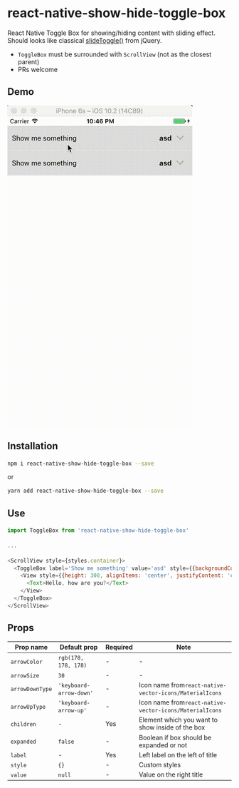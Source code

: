 # react-native-show-hide-toggle-box
React Native Toggle Box for showing/hiding content with sliding effect. Should looks like classical [slideToggle()](http://api.jquery.com/slidetoggle/) from jQuery. 

* `ToggleBox` must be surrounded with `ScrollView` (not as the closest parent)
* PRs welcome

## Demo

![Showtime](react-native-show-hide-toggle-box.gif?raw=true "Showtime")

## Installation

```bash
npm i react-native-show-hide-toggle-box --save
```

or

```bash
yarn add react-native-show-hide-toggle-box --save
```

## Use

```javascript
import ToggleBox from 'react-native-show-hide-toggle-box'

...

<ScrollView style={styles.container}>
  <ToggleBox label='Show me something' value='asd' style={{backgroundColor: '#ddd', borderBottomWidth: 1}}>
    <View style={{height: 300, alignItems: 'center', justifyContent: 'center', backgroundColor: '#eee'}}>
      <Text>Hello, how are you?</Text>
    </View>
  </ToggleBox>
</ScrollView>
```

## Props

|Prop name | Default prop | Required | Note
| --- | --- | --- | --- |
| `arrowColor` | `rgb(178, 178, 178)` | - | - |
| `arrowSize` | `30` | - | - |
| `arrowDownType` | `'keyboard-arrow-down'` | - | Icon name from`react-native-vector-icons/MaterialIcons` |
| `arrowUpType` | `'keyboard-arrow-up'` | - | Icon name from`react-native-vector-icons/MaterialIcons` |
| `children` | - | Yes | Element which you want to show inside of the box | 
| `expanded` | `false` | - | Boolean if box should be expanded or not |
| `label` | - | Yes | Left label on the left of title |
| `style` | `{}` | - | Custom styles |
| `value` | `null` | - | Value on the right title | 
